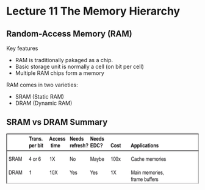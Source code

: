 # Lecture 11 The Memory Hierarchy

## Random-Access Memory (RAM)

Key features

- RAM is traditionally pakaged as a chip.
- Basic storage unit is normally a cell (on bit per cell)
- Multiple RAM chips form a memory

RAM comes in two varieties:

- SRAM (Static RAM)
- DRAM (Dynamic RAM)

## SRAM vs DRAM Summary

![SRAM vs DRAM](assets/SRAM%20vs%20DRAM.png)

